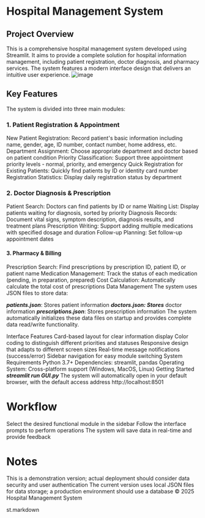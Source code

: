 # Hospital Management System
## Project Overview
This is a comprehensive hospital management system developed using Streamlit. It aims to provide a complete solution for hospital information management, including patient registration, doctor diagnosis, and pharmacy services. The system features a modern interface design that delivers an intuitive user experience.
![image](https://github.com/user-attachments/assets/fc09b19c-8662-49eb-8fae-e226a7cb6c17)

## Key Features
The system is divided into three main modules:

### 1. Patient Registration & Appointment
New Patient Registration: Record patient's basic information including name, gender, age, ID number, contact number, home address, etc.
Department Assignment: Choose appropriate department and doctor based on patient condition
Priority Classification: Support three appointment priority levels - normal, priority, and emergency
Quick Registration for Existing Patients: Quickly find patients by ID or identity card number
Registration Statistics: Display daily registration status by department

### 2. Doctor Diagnosis & Prescription
Patient Search: Doctors can find patients by ID or name
Waiting List: Display patients waiting for diagnosis, sorted by priority
Diagnosis Records: Document vital signs, symptom description, diagnosis results, and treatment plans
Prescription Writing: Support adding multiple medications with specified dosage and duration
Follow-up Planning: Set follow-up appointment dates
#### 3. Pharmacy & Billing
Prescription Search: Find prescriptions by prescription ID, patient ID, or patient name
Medication Management: Track the status of each medication (pending, in preparation, prepared)
Cost Calculation: Automatically calculate the total cost of prescriptions
Data Management
The system uses JSON files to store data:

***patients.json***: Stores patient information
***doctors.json: Stores*** doctor information
***prescriptions.json***: Stores prescription information
The system automatically initializes these data files on startup and provides complete data read/write functionality.

Interface Features
Card-based layout for clear information display
Color coding to distinguish different priorities and statuses
Responsive design that adapts to different screen sizes
Real-time message notifications (success/error)
Sidebar navigation for easy module switching
System Requirements
Python 3.7+
Dependencies: streamlit, pandas
Operating System: Cross-platform support (Windows, MacOS, Linux)
Getting Started
***streamlit run GUI.py***
The system will automatically open in your default browser, with the default access address http://localhost:8501

# Workflow
Select the desired functional module in the sidebar
Follow the interface prompts to perform operations
The system will save data in real-time and provide feedback
# Notes
This is a demonstration version; actual deployment should consider data security and user authentication
The current version uses local JSON files for data storage; a production environment should use a database
© 2025 Hospital Management System

st.markdown

